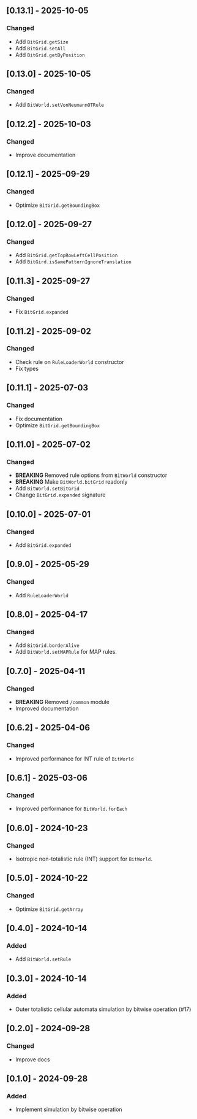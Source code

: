 ## [0.13.1] - 2025-10-05

### Changed

- Add `BitGrid.getSize`
- Add `BitGrid.setAll`
- Add `BitGrid.getByPosition`

## [0.13.0] - 2025-10-05

### Changed

- Add `BitWorld.setVonNeumannOTRule`

## [0.12.2] - 2025-10-03

### Changed

- Improve documentation

## [0.12.1] - 2025-09-29

### Changed

- Optimize `BitGrid.getBoundingBox`

## [0.12.0] - 2025-09-27

### Changed

- Add `BitGrid.getTopRowLeftCellPosition`
- Add `BitGird.isSamePatternIgnoreTranslation`

## [0.11.3] - 2025-09-27

### Changed

- Fix `BitGrid.expanded`

## [0.11.2] - 2025-09-02

### Changed

- Check rule on `RuleLoaderWorld` constructor
- Fix types

## [0.11.1] - 2025-07-03

### Changed

- Fix documentation
- Optimize `BitGrid.getBoundingBox`

## [0.11.0] - 2025-07-02

### Changed

- **BREAKING** Removed rule options from `BitWorld` constructor
- **BREAKING** Make `BitWorld.bitGrid` readonly
- Add `BitWorld.setBitGrid`
- Change `BitGrid.expanded` signature

## [0.10.0] - 2025-07-01

### Changed

- Add `BitGrid.expanded`

## [0.9.0] - 2025-05-29

### Changed

- Add `RuleLoaderWorld`

## [0.8.0] - 2025-04-17

### Changed

- Add `BitGrid.borderAlive`
- Add `BitWorld.setMAPRule` for MAP rules.

## [0.7.0] - 2025-04-11

### Changed

- **BREAKING** Removed `/common` module
- Improved documentation

## [0.6.2] - 2025-04-06

### Changed

- Improved performance for INT rule of `BitWorld`

## [0.6.1] - 2025-03-06

### Changed

- Improved performance for `BitWorld.forEach`

## [0.6.0] - 2024-10-23

### Changed

- Isotropic non-totalistic rule (INT) support for `BitWorld`.

## [0.5.0] - 2024-10-22

### Changed

- Optimize `BitGrid.getArray`

## [0.4.0] - 2024-10-14

### Added

- Add `BitWorld.setRule`

## [0.3.0] - 2024-10-14

### Added

- Outer totalistic cellular automata simulation by bitwise operation (#17)

## [0.2.0] - 2024-09-28

### Changed

- Improve docs

## [0.1.0] - 2024-09-28

### Added

- Implement simulation by bitwise operation
